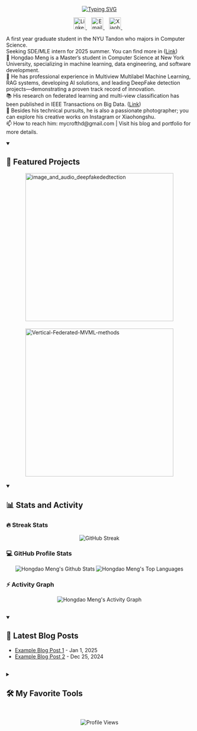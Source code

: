 <!-- Profile Header with Profile Picture -->


<!-- Typing SVG -->
<p align="center">
  <!-- 使用 readme-typing-svg 动态打字效果 -->
  <a href="https://github.com/DenverCoder1/readme-typing-svg">
    <img src="https://readme-typing-svg.demolab.com/?lines=Full-stack%20developer;Passionate%20about%20coding;Innovating%20with%20technology;Always%20learning&font=Fira%20Code&center=true&width=440&height=45&color=F75C7E&vCenter=true&pause=1000&size=22" alt="Typing SVG"/>
  </a>
</p>



</p>

<!-- Social Icons Section -->
<p align="center">
  <a href="https://linkedin.com/in/hongdao-meng-70222b306">
    <img width="32" alt="LinkedIn" title="LinkedIn" src="https://cdn.jsdelivr.net/npm/simple-icons@v8/icons/linkedin.svg" />
  </a>
  &#8287;&#8287;
  <a href="mailto:mycrofthd@gmail.com">
    <img width="32" alt="Email" title="Email" src="https://cdn.jsdelivr.net/npm/simple-icons@v8/icons/gmail.svg" />
  </a>
  &#8287;&#8287;
  <a href="https://www.xiaohongshu.com/user/profile/60269c88000000000100ab82">
  <img width="32" alt="Xiaohongshu" title="Xiaohongshu" src="https://cdn.jsdelivr.net/npm/simple-icons@8.15.0/icons/wegame.svg" />
</a>
  &#8287;&#8287;
</p>

<!-- Third-person Self Introduction -->
<p align="left">
A first year graduate student in the NYU Tandon who majors in Computer Science.<br>
Seeking SDE/MLE intern for 2025 summer. You can find more in  (<a href="https://www.menghongdao.com/" target="_blank">Link</a>) <br>
🔭 Hongdao Meng is a Master’s student in Computer Science at New York University, specializing in machine learning, data engineering, and software development.<br>
🔬 He has professional experience in Multiview Multilabel Machine Learning, RAG systems, developing AI solutions, and leading DeepFake detection projects—demonstrating a proven track record of innovation.<br>
📚 His research on federated learning and multi-view classification has been published in IEEE Transactions on Big Data. (<a href="https://ieeexplore.ieee.org/document/10816109" target="_blank">Link</a>)<br>
📸 Besides his technical pursuits, he is also a passionate photographer; you can explore his creative works on Instagram or Xiaohongshu.<br>
📫 How to reach him: mycrofthd@gmail.com | Visit his blog and portfolio for more details.
</p>




<!-- Featured Projects -->
<details open>
  <summary><h2>🚀 Featured Projects</h2></summary>
  <div style="display: flex; justify-content: center; gap: 20px; flex-wrap: wrap;">
    <a href="https://github.com/Mycroft-s/image_and_audio_deepfakededtection">
      <img src="https://github-readme-stats.vercel.app/api/pin/?username=Mycroft-s&repo=image_and_audio_deepfakededtection&theme=react&hide_border=true" alt="image_and_audio_deepfakededtection" style="width:400px;" />
    </a>
    <a href="https://github.com/Mycroft-s/Vertical-Federated-MVML-methods">
      <img src="https://github-readme-stats.vercel.app/api/pin/?username=Mycroft-s&repo=Vertical-Federated-MVML-methods&theme=react&hide_border=true" alt="Vertical-Federated-MVML-methods" style="width:400px;" />
    </a>
  </div>
</details>



<br/>

<!-- GitHub Stats and Activity -->
<details open>
  <summary><h2>📊 Stats and Activity</h2></summary>

  <!-- Streak Stats -->
  <h3>🔥 Streak Stats</h3>
  <p align="center">
    <img src="https://github-readme-streak-stats.herokuapp.com/?user=Mycroft-s&theme=radical&hide_border=true" alt="GitHub Streak" />
  </p>

  <!-- GitHub Profile Stats & Top Languages -->
  <h3>💻 GitHub Profile Stats</h3>
  <p align="center">
    <img alt="Hongdao Meng's Github Stats" src="https://github-readme-stats.vercel.app/api/?username=Mycroft-s&show_icons=true&include_all_commits=true&count_private=true&theme=react&hide_border=true" />
    <img alt="Hongdao Meng's Top Languages" src="https://github-readme-stats.vercel.app/api/top-langs/?username=Mycroft-s&langs_count=8&layout=compact&theme=react&hide_border=true" />
  </p>

  <!-- Activity Graph -->
  <h3>⚡ Activity Graph</h3>
  <p align="center">
    <img alt="Hongdao Meng's Activity Graph" src="https://github-readme-activity-graph.vercel.app/graph/?username=Mycroft-s&bg_color=1F222E&color=F8D866&line=F85D7F&point=FFFFFF&hide_border=true" />
  </p>
</details>

<br/>

<!-- Latest Blog Posts -->
<details open>
  <summary><h2>📝 Latest Blog Posts</h2></summary>
  <!-- 此处内容可通过 GitHub Actions 自动更新 -->
  <ul>
    <li><a href="https://menghongdao.com/blog-post-1">Example Blog Post 1</a> - Jan 1, 2025</li>
    <li><a href="https://menghongdao.com/blog-post-2">Example Blog Post 2</a> - Dec 25, 2024</li>
  </ul>
</details>

<br/>

<details>
  <summary><h2>🛠️ My Favorite Tools</h2></summary>

  <h3>👨‍💻 Programming and Markup Languages</h3>
  <p>
      <a href="https://github.com/search?q=user%3AMycroft-s+language%3APython">
        <img alt="Python" src="https://img.shields.io/badge/Python-14354C.svg?logo=python&logoColor=white">
      </a>
      <a href="https://github.com/search?q=user%3AMycroft-s+language%3AJavaScript">
        <img alt="JavaScript" src="https://img.shields.io/badge/JavaScript-F7DF1E.svg?logo=javascript&logoColor=black">
      </a>
      <a href="https://github.com/search?q=user%3AMycroft-s+language%3AHTML">
        <img alt="HTML" src="https://img.shields.io/badge/HTML-E34F26.svg?logo=html5&logoColor=white">
      </a>
      <a href="https://github.com/search?q=user%3AMycroft-s+language%3ACSS">
        <img alt="CSS" src="https://img.shields.io/badge/CSS-1572B6.svg?logo=css3&logoColor=white">
      </a>
      <a href="https://github.com/search?q=user%3AMycroft-s+language%3AC%2B%2B">
        <img alt="C++" src="https://custom-icon-badges.demolab.com/badge/C++-9C033A.svg?logo=cpp2&logoColor=white">
      </a>
  </p>

  <h3>🧰 Frameworks and Libraries</h3>
  <p>
      <a href="#">
        <img alt="React" src="https://img.shields.io/badge/React-20232A.svg?logo=react&logoColor=%2361DAFB">
      </a>
      <a href="#">
        <img alt="Bootstrap" src="https://img.shields.io/badge/Bootstrap-7952B3.svg?logo=bootstrap&logoColor=white">
      </a>
      <a href="#">
        <img alt="Flask" src="https://img.shields.io/badge/Flask-000000.svg?logo=flask&logoColor=white">
      </a>
      <a href="#">
        <img alt="Express.js" src="https://img.shields.io/badge/Express.js-404d59.svg?logo=express&logoColor=white">
      </a>
  </p>

  <h3>🗄️ Databases and Cloud Hosting</h3>
  <p>
      <a href="#">
        <img alt="MongoDB" src="https://img.shields.io/badge/MongoDB-4ea94b.svg?logo=mongodb&logoColor=white">
      </a>
      <a href="#">
        <img alt="MySQL" src="https://img.shields.io/badge/MySQL-00f.svg?logo=mysql&logoColor=white">
      </a>
      <a href="#">
        <img alt="PostgreSQL" src="https://img.shields.io/badge/PostgreSQL-316192.svg?logo=postgresql&logoColor=white">
      </a>
  </p>

  <h3>💻 Software and Tools</h3>
  <p>
      <a href="#">
        <img alt="Git" src="https://img.shields.io/badge/Git-F05033.svg?logo=git&logoColor=white">
      </a>
      <a href="#">
        <img alt="Docker" src="https://img.shields.io/badge/Docker-2496ED?style=for-the-badge&logo=docker&logoColor=white">
      </a>
      <a href="#">
        <img alt="Visual Studio Code" src="https://img.shields.io/badge/Visual%20Studio%20Code-0078d7.svg?logo=visual-studio-code&logoColor=white">
      </a>
  </p>
</details>

</details>

<br/>
<p align="center">
  <img src="https://komarev.com/ghpvc/?username=Mycroft-s&color=blueviolet&style=flat-square" alt="Profile Views" />
</p>


